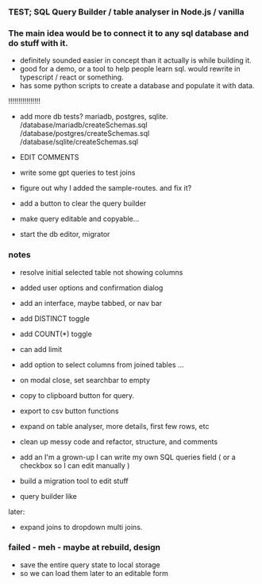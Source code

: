 ### TEST; SQL Query Builder / table analyser in Node.js / vanilla

### The main idea would be to connect it to any sql database and do stuff with it.

- definitely sounded easier in concept than it actually is while building it.
- good for a demo, or a tool to help people learn sql. would rewrite in typescript / react or something.
- has some python scripts to create a database and populate it with data.

!!!!!!!!!!!!!!!!
- add more db tests? mariadb, postgres, sqlite.
/database/mariadb/createSchemas.sql
/database/postgres/createSchemas.sql
/database/sqlite/createSchemas.sql

- EDIT COMMENTS

- write some gpt queries to test joins

- figure out why I added the sample-routes. and fix it?

- add a button to clear the query builder

- make query editable and copyable...

- start the db editor, migrator

### notes
- resolve initial selected table not showing columns
- added user options and confirmation dialog

- add an interface, maybe tabbed, or nav bar

- add DISTINCT toggle
- add COUNT(*) toggle
- can add limit

- add option to select columns from joined tables ...

- on modal close, set searchbar to empty

- copy to clipboard button for query.

- export to csv button functions 

- expand on table analyser, more details, first few rows, etc

- clean up messy code and refactor, structure, and comments

- add an I'm a grown-up I can write my own SQL queries field ( or a checkbox so I can edit manually )

- build a migration tool to edit stuff
- query builder like

later:
- expand joins to dropdown multi joins.

### failed - meh - maybe at rebuild, design
- save the entire query state to local storage
- so we can load them later to an editable form